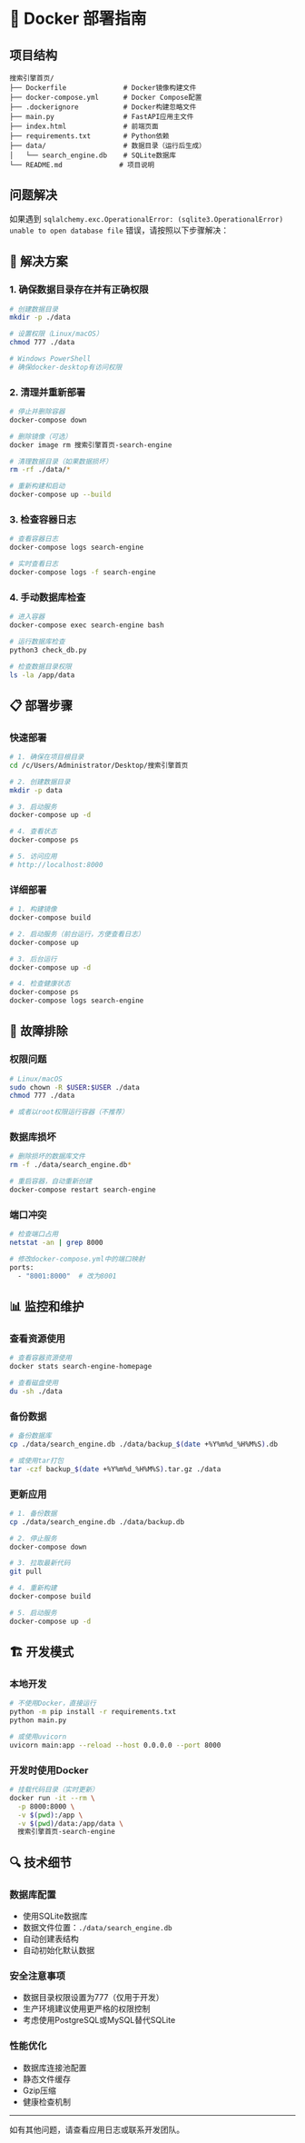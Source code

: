 # 🐳 Docker 部署指南

## 项目结构

```
搜索引擎首页/
├── Dockerfile              # Docker镜像构建文件
├── docker-compose.yml      # Docker Compose配置
├── .dockerignore           # Docker构建忽略文件
├── main.py                 # FastAPI应用主文件
├── index.html              # 前端页面
├── requirements.txt        # Python依赖
├── data/                   # 数据目录（运行后生成）
│   └── search_engine.db    # SQLite数据库
└── README.md              # 项目说明
```

## 问题解决

如果遇到 `sqlalchemy.exc.OperationalError: (sqlite3.OperationalError) unable to open database file` 错误，请按照以下步骤解决：

## 🔧 解决方案

### 1. 确保数据目录存在并有正确权限

```bash
# 创建数据目录
mkdir -p ./data

# 设置权限（Linux/macOS）
chmod 777 ./data

# Windows PowerShell
# 确保docker-desktop有访问权限
```

### 2. 清理并重新部署

```bash
# 停止并删除容器
docker-compose down

# 删除镜像（可选）
docker image rm 搜索引擎首页-search-engine

# 清理数据目录（如果数据损坏）
rm -rf ./data/*

# 重新构建和启动
docker-compose up --build
```

### 3. 检查容器日志

```bash
# 查看容器日志
docker-compose logs search-engine

# 实时查看日志
docker-compose logs -f search-engine
```

### 4. 手动数据库检查

```bash
# 进入容器
docker-compose exec search-engine bash

# 运行数据库检查
python3 check_db.py

# 检查数据目录权限
ls -la /app/data
```

## 📋 部署步骤

### 快速部署

```bash
# 1. 确保在项目根目录
cd /c/Users/Administrator/Desktop/搜索引擎首页

# 2. 创建数据目录
mkdir -p data

# 3. 启动服务
docker-compose up -d

# 4. 查看状态
docker-compose ps

# 5. 访问应用
# http://localhost:8000
```

### 详细部署

```bash
# 1. 构建镜像
docker-compose build

# 2. 启动服务（前台运行，方便查看日志）
docker-compose up

# 3. 后台运行
docker-compose up -d

# 4. 检查健康状态
docker-compose ps
docker-compose logs search-engine
```

## 🐛 故障排除

### 权限问题
```bash
# Linux/macOS
sudo chown -R $USER:$USER ./data
chmod 777 ./data

# 或者以root权限运行容器（不推荐）
```

### 数据库损坏
```bash
# 删除损坏的数据库文件
rm -f ./data/search_engine.db*

# 重启容器，自动重新创建
docker-compose restart search-engine
```

### 端口冲突
```bash
# 检查端口占用
netstat -an | grep 8000

# 修改docker-compose.yml中的端口映射
ports:
  - "8001:8000"  # 改为8001
```

## 📊 监控和维护

### 查看资源使用
```bash
# 查看容器资源使用
docker stats search-engine-homepage

# 查看磁盘使用
du -sh ./data
```

### 备份数据
```bash
# 备份数据库
cp ./data/search_engine.db ./data/backup_$(date +%Y%m%d_%H%M%S).db

# 或使用tar打包
tar -czf backup_$(date +%Y%m%d_%H%M%S).tar.gz ./data
```

### 更新应用
```bash
# 1. 备份数据
cp ./data/search_engine.db ./data/backup.db

# 2. 停止服务
docker-compose down

# 3. 拉取最新代码
git pull

# 4. 重新构建
docker-compose build

# 5. 启动服务
docker-compose up -d
```

## 🏗️ 开发模式

### 本地开发
```bash
# 不使用Docker，直接运行
python -m pip install -r requirements.txt
python main.py

# 或使用uvicorn
uvicorn main:app --reload --host 0.0.0.0 --port 8000
```

### 开发时使用Docker
```bash
# 挂载代码目录（实时更新）
docker run -it --rm \
  -p 8000:8000 \
  -v $(pwd):/app \
  -v $(pwd)/data:/app/data \
  搜索引擎首页-search-engine
```

## 🔍 技术细节

### 数据库配置
- 使用SQLite数据库
- 数据文件位置：`./data/search_engine.db`
- 自动创建表结构
- 自动初始化默认数据

### 安全注意事项
- 数据目录权限设置为777（仅用于开发）
- 生产环境建议使用更严格的权限控制
- 考虑使用PostgreSQL或MySQL替代SQLite

### 性能优化
- 数据库连接池配置
- 静态文件缓存
- Gzip压缩
- 健康检查机制

---

如有其他问题，请查看应用日志或联系开发团队。 